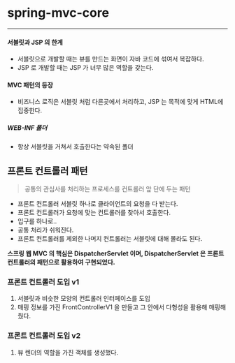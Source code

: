 # spring-mvc-core

----

#### 서블릿과 JSP 의 한계

- 서블릿으로 개발할 때는 뷰를 만드는 화면이 자바 코드에 섞여서 복잡하다.
- JSP 로 개발할 때는 JSP 가 너무 많은 역할을 갖는다.

#### MVC 패턴의 등장
- 비즈니스 로직은 서블릿 처럼 다른곳에서 처리하고, JSP 는 목적에 맞게 HTML에 집중한다.

##### WEB-INF 폴더
- 항상 서블릿을 거쳐서 호출한다는 약속된 폴더

## 프론트 컨트롤러 패턴
> 공통의 관심사를 처리하는 프로세스를 컨트롤러 앞 단에 두는 패턴

- 프론트 컨트롤러 서블릿 하나로 클라이언트의 요청을 다 받는다.
- 프론트 컨트롤러가 요청에 맞는 컨트롤러를 찾아서 호출한다.
- 입구를 하나로..
- 공통 처리가 쉬워진다.
- 프론트 컨트롤러를 제외한 나머지 컨트롤러는 서블릿에 대해 몰라도 된다.

<b> 스프링 웹 MVC 의 핵심은 DispatcherServlet 이며, DispatcherServlet 은 프론트 컨트롤러의 패턴으로 활용하여 구현되었다. </b>  

### 프론트 컨트롤러 도입 v1

1. 서블릿과 비슷한 모양의 컨트롤러 인터페이스를 도입
2. 매핑 정보를 가진 FrontControllerV1 을 만들고 그 안에서 다형성을 활용해 매핑해줬다.

### 프론트 컨트롤러 도입 v2

1. 뷰 렌더의 역할을 가진 객체를 생성했다.

